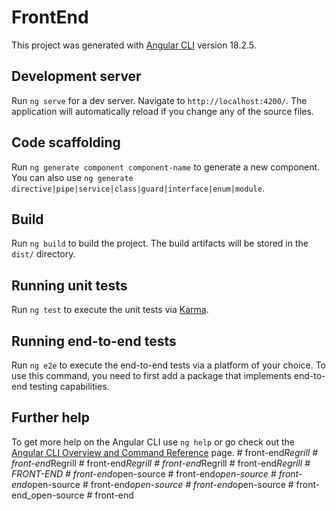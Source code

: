 # FrontEnd

This project was generated with [Angular CLI](https://github.com/angular/angular-cli) version 18.2.5.

## Development server

Run `ng serve` for a dev server. Navigate to `http://localhost:4200/`. The application will automatically reload if you change any of the source files.

## Code scaffolding

Run `ng generate component component-name` to generate a new component. You can also use `ng generate directive|pipe|service|class|guard|interface|enum|module`.

## Build

Run `ng build` to build the project. The build artifacts will be stored in the `dist/` directory.

## Running unit tests

Run `ng test` to execute the unit tests via [Karma](https://karma-runner.github.io).

## Running end-to-end tests

Run `ng e2e` to execute the end-to-end tests via a platform of your choice. To use this command, you need to first add a package that implements end-to-end testing capabilities.

## Further help

To get more help on the Angular CLI use `ng help` or go check out the [Angular CLI Overview and Command Reference](https://angular.dev/tools/cli) page.
#   f r o n t - e n d _ R e g r i l l  
 #   f r o n t - e n d _ R e g r i l l  
 #   f r o n t - e n d _ R e g r i l l  
 #   f r o n t - e n d _ R e g r i l l  
 #   f r o n t - e n d _ R e g r i l l  
 #   F R O N T - E N D  
 #   f r o n t - e n d _ o p e n - s o u r c e  
 #   f r o n t - e n d _ o p e n - s o u r c e  
 #   f r o n t - e n d _ o p e n - s o u r c e  
 #   f r o n t - e n d _ o p e n - s o u r c e  
 #   f r o n t - e n d _ o p e n - s o u r c e  
 #   f r o n t - e n d _ o p e n - s o u r c e  
 #   f r o n t - e n d  
 
